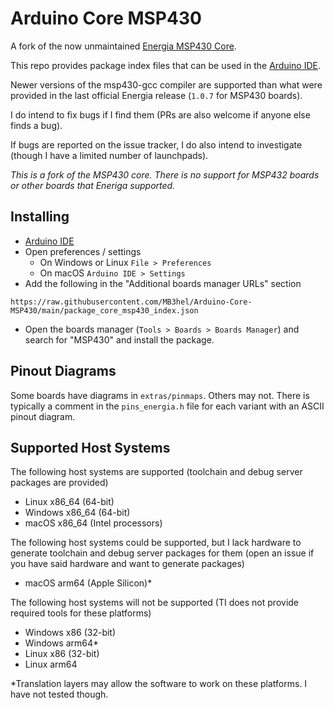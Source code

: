 # Arduino Core MSP430

A fork of the now unmaintained [Energia MSP430 Core](https://github.com/energia/msp430-lg-core).

This repo provides package index files that can be used in the [Arduino IDE](https://www.arduino.cc/en/software).


Newer versions of the msp430-gcc compiler are supported than what were provided in the last official Energia release (`1.0.7` for MSP430 boards).

I do intend to fix bugs if I find them (PRs are also welcome if anyone else finds a bug).

If bugs are reported on the issue tracker, I do also intend to investigate (though I have a limited number of launchpads).


*This is a fork of the MSP430 core. There is no support for MSP432 boards or other boards that Eneriga supported.*


## Installing

- [Arduino IDE](https://www.arduino.cc/en/software)
- Open preferences / settings
    - On Windows or Linux `File > Preferences`
    - On macOS `Arduino IDE > Settings`
- Add the following in the "Additional boards manager URLs" section

```
https://raw.githubusercontent.com/MB3hel/Arduino-Core-MSP430/main/package_core_msp430_index.json
```

- Open the boards manager (`Tools > Boards > Boards Manager`) and search for "MSP430" and install the package.


## Pinout Diagrams

Some boards have diagrams in `extras/pinmaps`. Others may not. There is typically a comment in the `pins_energia.h` file for each variant with an ASCII pinout diagram.


## Supported Host Systems

The following host systems are supported (toolchain and debug server packages are provided)

- Linux x86_64 (64-bit)
- Windows x86_64 (64-bit)
- macOS x86_64 (Intel processors)


The following host systems could be supported, but I lack hardware to generate toolchain and debug server packages for them (open an issue if you have said hardware and want to generate packages)

- macOS arm64 (Apple Silicon)&ast;


The following host systems will not be supported (TI does not provide required tools for these platforms)

- Windows x86 (32-bit)
- Windows arm64&ast;
- Linux x86 (32-bit)
- Linux arm64


&ast;Translation layers may allow the software to work on these platforms. I have not tested though.
